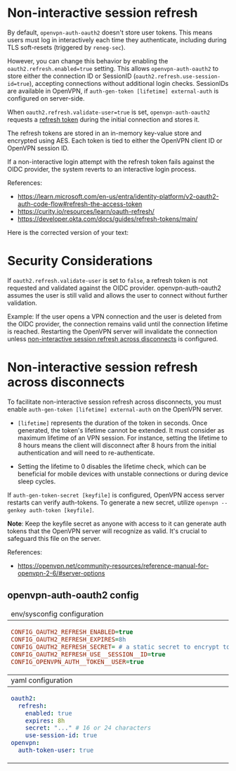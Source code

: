 # Non-interactive session refresh

By default, `openvpn-auth-oauth2` doesn't store user tokens.
This means users must log in interactively each time they authenticate, including during TLS soft-resets
(triggered by `reneg-sec`).

However, you can change this behavior by enabling the `oauth2.refresh.enabled=true` setting.
This allows `openvpn-auth-oauth2` to store either the connection ID or SessionID (`oauth2.refresh.use-session-id=true`),
accepting connections without additional login checks. SessionIDs are available in OpenVPN, if
`auth-gen-token [lifetime] external-auth` is configured on server-side.

When `oauth2.refresh.validate-user=true` is set, `openvpn-auth-oauth2`
requests a [refresh token](https://auth0.com/blog/refresh-tokens-what-are-they-and-when-to-use-them/)
during the initial connection and stores it.

The refresh tokens are stored in an in-memory key-value store and encrypted using AES.
Each token is tied to either the OpenVPN client ID or OpenVPN session ID.

If a non-interactive login attempt with the refresh token fails against the OIDC provider,
the system reverts to an interactive login process.

References:

- https://learn.microsoft.com/en-us/entra/identity-platform/v2-oauth2-auth-code-flow#refresh-the-access-token
- https://curity.io/resources/learn/oauth-refresh/
- https://developer.okta.com/docs/guides/refresh-tokens/main/

Here is the corrected version of your text:

# Security Considerations

If `oauth2.refresh.validate-user` is set to `false`, a refresh token is not requested and validated against the OIDC
provider.
openvpn-auth-oauth2 assumes the user is still valid and allows the user to connect without further validation.

Example: If the user opens a VPN connection and the user is deleted from the OIDC provider, the connection remains valid
until the connection lifetime is reached. Restarting the OpenVPN server will invalidate the connection unless
[non-interactive session refresh across disconnects](#non-interactive-session-refresh-across-disconnects) is configured.

# Non-interactive session refresh across disconnects

To facilitate non-interactive session refresh across disconnects,
you must enable `auth-gen-token [lifetime] external-auth` on the OpenVPN server.

- `[lifetime]` represents the duration of the token in seconds.
  Once generated, the token's lifetime cannot be extended.
  It must consider as maximum lifetime of an VPN session.
  For instance, setting the lifetime to 8 hours means
  the client will disconnect after 8 hours from the initial authentication and will need to re-authenticate.

- Setting the lifetime to 0 disables the lifetime check,
  which can be beneficial for mobile devices with unstable connections or during device sleep cycles.

If `auth-gen-token-secret [keyfile]` is configured, OpenVPN access server restarts can verify auth-tokens.
To generate a new secret, utilize `openvpn --genkey auth-token [keyfile]`.

**Note**:
Keep the keyfile secret
as anyone with access to it can generate auth tokens that the OpenVPN server will recognize as valid.
It's crucial to safeguard this file on the server.

References:

- https://openvpn.net/community-resources/reference-manual-for-openvpn-2-6/#server-options


## openvpn-auth-oauth2 config

<table>
<thead><tr><td>env/sysconfig configuration</td></tr></thead>
<tbody><tr><td>

```ini
CONFIG_OAUTH2_REFRESH_ENABLED=true
CONFIG_OAUTH2_REFRESH_EXPIRES=8h
CONFIG_OAUTH2_REFRESH_SECRET= # a static secret to encrypt token. Must be 16, 24 or 32
CONFIG_OAUTH2_REFRESH_USE__SESSION__ID=true
CONFIG_OPENVPN_AUTH__TOKEN__USER=true
```
</td></tr></tbody>
<thead><tr><td>yaml configuration</td></tr></thead>
<tbody><tr><td>

```yaml
oauth2:
  refresh:
    enabled: true
    expires: 8h
    secret: "..." # 16 or 24 characters
    use-session-id: true
openvpn:
  auth-token-user: true
```
</td></tr></tbody>
</table>
